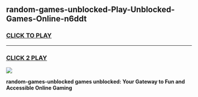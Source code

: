 
## random-games-unblocked-Play-Unblocked-Games-Online-n6ddt
<h3>
<a href="https://premium76.site?title=random-games-unblocked&ref=24A">CLICK TO PLAY</a></h3>
<hr>

<h3>
<a href="https://premium76.site?title=random-games-unblocked&ref=24A">CLICK 2 PLAY</a>
  
</h3>

<a href="https://premium76.site?title=random-games-unblocked&ref=24A"><img src="https://clearcache.store/games.png"></a>


**random-games-unblocked games unblocked: Your Gateway to Fun and Accessible Online Gaming**
